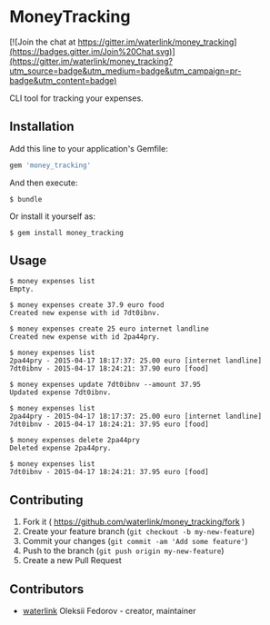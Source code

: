 # MoneyTracking

[![Join the chat at https://gitter.im/waterlink/money_tracking](https://badges.gitter.im/Join%20Chat.svg)](https://gitter.im/waterlink/money_tracking?utm_source=badge&utm_medium=badge&utm_campaign=pr-badge&utm_content=badge)

CLI tool for tracking your expenses.

## Installation

Add this line to your application's Gemfile:

```ruby
gem 'money_tracking'
```

And then execute:

    $ bundle

Or install it yourself as:

    $ gem install money_tracking

## Usage

```
$ money expenses list
Empty.

$ money expenses create 37.9 euro food
Created new expense with id 7dt0ibnv.

$ money expenses create 25 euro internet landline
Created new expense with id 2pa44pry.

$ money expenses list
2pa44pry - 2015-04-17 18:17:37: 25.00 euro [internet landline]
7dt0ibnv - 2015-04-17 18:24:21: 37.90 euro [food]

$ money expenses update 7dt0ibnv --amount 37.95
Updated expense 7dt0ibnv.

$ money expenses list
2pa44pry - 2015-04-17 18:17:37: 25.00 euro [internet landline]
7dt0ibnv - 2015-04-17 18:24:21: 37.95 euro [food]

$ money expenses delete 2pa44pry
Deleted expense 2pa44pry.

$ money expenses list
7dt0ibnv - 2015-04-17 18:24:21: 37.95 euro [food]
```

## Contributing

1. Fork it ( https://github.com/waterlink/money_tracking/fork )
2. Create your feature branch (`git checkout -b my-new-feature`)
3. Commit your changes (`git commit -am 'Add some feature'`)
4. Push to the branch (`git push origin my-new-feature`)
5. Create a new Pull Request

## Contributors

- [waterlink](https://github.com/waterlink) Oleksii Fedorov - creator, maintainer
